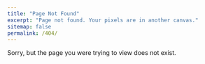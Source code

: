 ```yaml
---
title: "Page Not Found"
excerpt: "Page not found. Your pixels are in another canvas."
sitemap: false
permalink: /404/
---
```

Sorry, but the page you were trying to view does not exist.
